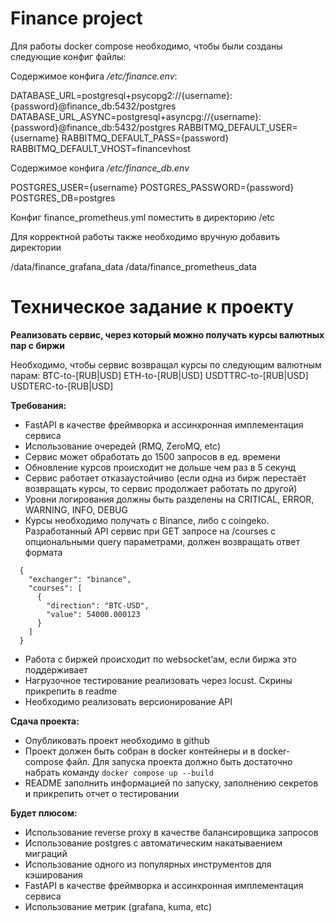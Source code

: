
# Finance project

Для работы docker compose необходимо, чтобы были созданы следующие конфиг файлы:

Содержимое конфига */etc/finance.env*:

DATABASE_URL=postgresql+psycopg2://{username}:{password}@finance_db:5432/postgres
DATABASE_URL_ASYNC=postgresql+asyncpg://{username}:{password}@finance_db:5432/postgres
RABBITMQ_DEFAULT_USER={username}
RABBITMQ_DEFAULT_PASS={password}
RABBITMQ_DEFAULT_VHOST=financevhost

Содержимое конфига */etc/finance_db.env*

POSTGRES_USER={username}
POSTGRES_PASSWORD={password}
POSTGRES_DB=postgres

Конфиг finance_prometheus.yml поместить в директорию /etc

Для корректной работы также необходимо вручную добавить директории

/data/finance_grafana_data
/data/finance_prometheus_data

# Техническое задание к проекту

**Реализовать сервис, через который можно получать курсы валютных пар с биржи**

Необходимо, чтобы сервис возвращал курсы по следующим валютным парам:
BTC-to-[RUB|USD]
ETH-to-[RUB|USD]
USDTTRC-to-[RUB|USD]
USDTERC-to-[RUB|USD]

**Требования:**
- FastAPI в качестве фреймворка и ассинхронная имплементация сервиса
- Использование очередей (RMQ, ZeroMQ, etc)
- Сервис может обработать до 1500 запросов в ед. времени
- Обновление курсов происходит не дольше чем раз в 5 секунд
- Сервис работает отказаустойчиво (если одна из бирж перестаёт возвращать курсы, то сервис продолжает работать по другой)
- Уровни логирования должны быть разделены на CRITICAL, ERROR, WARNING, INFO, DEBUG 
- Курсы необходимо получать c Binance, либо c coingeko. Разработанный API сервис при GET запросе на /courses c опциональными query параметрами, должен возвращать ответ формата 
```
  {
    "exchanger": "binance", 
    "courses": [
      {
        "direction": "BTC-USD",
        "value": 54000.000123
      }
    ]
  }
```
- Работа с биржей происходит по websocket’ам, если биржа это поддерживает
- Нагрузочное тестирование реализовать через locust. Скрины прикрепить в readme
- Необходимо реализовать версионирование API

**Сдача проекта:**
- Опубликовать проект необходимо в github
- Проект должен быть собран в docker контейнеры и в docker-compose файл. Для запуска проекта должно быть достаточно набрать команду `docker compose up --build`
- README заполнить информацией по запуску, заполнению секретов и прикрепить отчет о тестировании

**Будет плюсом:**
- Использование reverse proxy в качестве балансировщика запросов
- Использование postgres с автоматическим накатываением миграций
- Использование одного из популярных инструментов для кэширования
- FastAPI в качестве фреймворка и ассинхронная имплементация сервиса
- Использование метрик (grafana, kuma, etc)